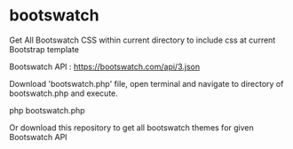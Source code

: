 # bootswatch
Get All Bootswatch CSS within current directory to include css at current Bootstrap template

Bootswatch API : https://bootswatch.com/api/3.json

Download 'bootswatch.php' file, open terminal and navigate to directory of bootswatch.php and execute.

php bootswatch.php

Or download this repository to get all bootswatch themes for given Bootswatch API
